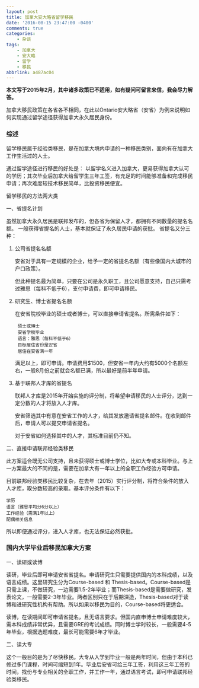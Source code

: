 ```yaml
---
layout: post
title: 加拿大安大略省留学移民
date: '2016-08-15 23:47:00 -0400'
comments: true
categories:
	- 杂谈
tags:
	- 加拿大
	- 安大略
	- 留学
	- 移民
abbrlink: a487ac04
---
```


**本文写于2015年2月，其中诸多政策已不适用，如有疑问可留言来信，我会尽力解答。**

加拿大移民政策在各省各不相同，在此以Ontario安大略省（安省）为例来说明如何实现通过留学途径获得加拿大永久居民身份。

### 综述

留学移民属于经验类移民，是在加拿大境内申请的一种移民类别，面向有在加拿大工作生活过的人士。

通过留学途径进行移民的好处是： 以留学名义进入加拿大，更易获得加拿大认可的学历；其次毕业后加拿大给留学生三年工签，有充足的时间能够准备和完成移民申请；再次难度较技术移民简单，比投资移民便宜。

留学移民的方法两大类

一、省提名计划

虽然加拿大永久居民是联邦发布的，但各省为保留人才，都拥有不同数量的提名名额。 一般获得省提名的人士，基本就保证了永久居民申请的获批。
省提名又分三种：

1. 公司省提名名额

	安省对于具有一定规模的企业，给予一定的省提名名额（有些像国内大城市的户口政策）。

	但此种提名最为简单，只要在公司是永久职工，且公司愿意支持，自己只需考过雅思（每科不低于6），支付申请费，即可申请移民。

2. 研究生、博士省提名名额

	在安省院校毕业的硕士或者博士，可以直接申请省提名。所需条件如下：

		硕士或博士
		安省学校毕业
		语言：雅思（每科不低于6）
		目标居住省份是安省
		居住在安省满一年

	满足以上，即可申请。申请费用$1500，但安省一年内大约有5000个名额左右，一般8月份之前就会名额已满，所以最好是前半年申请。

3. 基于联邦人才库的省提名

	联邦人才库是2015年开始实施的评分制，将希望申请移民的人士评分，达到一定分数的人才将放入人才库。

	安省筛选其中有意在安省工作的人才，给其发放邀请省提名邮件。在收到邮件后，申请人可以提交申请省提名。

	对于安省如何选择其中的人才，其标准目前仍不知。

二、直接申请联邦经验类移民

此方案适合既无公司支持，且未获得硕士或博士学位，比如大专或本科毕业。与上一方案最大的不同的是，需要在加拿大有一年以上的全职工作经验方可申请。

目前联邦经验类移民比较复杂，在去年（2015）实行评分制，将符合条件的放入人才库，取分数较高的录取。基本评分条件有以下：

	学历
	语言（雅思平均分6分以上）
	工作经验（需满1年以上）
	配偶相关信息

所以即便通过评分，进入人才库，也无法保证必然获批。

### 国内大学毕业后移民加拿大方案

一、读研或读博

读研，毕业后即可申请安省省提名。申请研究生只需要提供国内的本科成绩，以及语言成绩。这里研究生分为Course-based 和 Thesis-based。Course-based是只需上课，不做研究，一边需要1.5-2年毕业；而Thesis-based是需要做研究，发表论文，一般需要2-3年毕业。两者区别只在于后期深造，Thesis-based对于读博和进研究性机构有帮助。所以如果以移民为目的，Course-based将更适合。

读博，在读期间即可申请省提名，且无语言要求。但国内直申博士申请难度较大，需本科成绩非常优异，且需要GRE的考试成绩。同时博士学时较长，一般需要4-5年毕业，根据选题难度，最长可能需要6年才毕业。

二、读大专

这个一般目的是为了尽快移民。大专从入学到毕业一般是两年时间，但由于本科已修过多门课程，时间可缩短到1年。毕业后安省可给三年工签，利用这三年工签的时间，找份与专业相关的全职工作，并工作一年，通过语言考试，即可申请联邦经验类移民。

